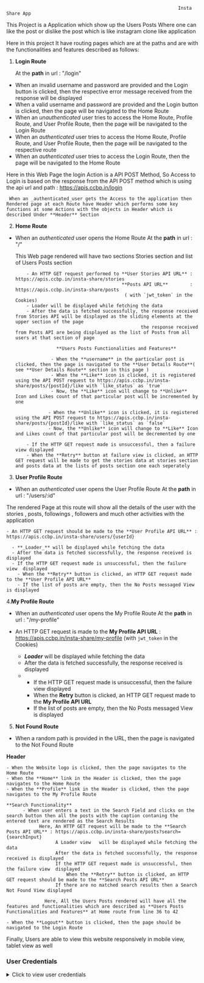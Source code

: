                                                                    Insta Share App   
This Project is a Application which show up the Users Posts Where one can like the post or dislike the post which is like instagram clone like application

Here in this project It have routing pages which are at the paths and are with the functionalities and features described as follows:

1. **Login Route**

    At the **path** in url : "/login"

  - When an invalid username and password are provided and the Login button is clicked, then the respective error message received from the response will be displayed
  - When a valid username and password are provided and the Login button is clicked, then the page will be navigated to the Home Route
  - When an _unauthenticated_ user tries to access the Home Route, Profile Route, and User Profile Route, then the page will be navigated to the Login Route
  - When an _authenticated_ user tries to access the Home Route, Profile Route, and User Profile Route, then the page will be navigated to the respective route
  - When an _authenticated_ user tries to access the Login Route, then the page will be navigated to the Home Route

  Here in this Web Page the login Action is a API POST Method, So Access to Login is based on the response from the API POST method
  which is using the api url and path :  https://apis.ccbp.in/login 
        
     When an _authenticated_user gets the Access to the application then Rendered page at each Route have Header which performs some key functions at some Actions with the objects in Header which is described Under **Header** Section
     
 2. **Home Route**

  - When an _authenticated_ user opens the Home Route
         At the **path** in url : "/"
         
    This Web page rendered will have two sections Stories section and list of Users Posts section 

            - An HTTP GET request performed to **User Stories API URL** :   https://apis.ccbp.in/insta-share/stories  
                                               **Posts API URL**        :   https://apis.ccbp.in/insta-share/posts 
                                                ( with `jwt_token` in the Cookies)
            - Loader will be displayed while fetching the data
            - After the data is fetched successfully, the response received from Stories API will be displayed as the sliding elements at the upper section of the page
                                                      the response received from Posts API are being displayed as the list of Posts from all users at that section of page
                                                      
                       **Users Posts Functionalities and Features**

                     - When the **username** in the particular post is clicked, then the page is navigated to the **User Details Route**( see **User Details Route** section in this page )
                     - When the **Like** icon is clicked, it is registered using the API POST request to https://apis.ccbp.in/insta-share/posts/{postId}/like with `like_status` as `true`
                     - Now, the **Like** icon will change to **Unlike** Icon and Likes count of that particular post will be incremented by one
                    
                    - When the **Unlike** icon is clicked, it is registered using the API POST request to https://apis.ccbp.in/insta-share/posts/{postId}/like with `like_status` as `false`
                    - Now, the **Unlike** icon will change to **Like** Icon and Likes count of that particular post will be decremented by one            
                    
            - If the HTTP GET request made is unsuccessful, then a failure view displayed
            - When the **Retry** button at failure view is clicked, an HTTP GET request will be made to get the stories data at stories section and posts data at the lists of posts section one each seperately

 3. **User Profile Route**

  - When an _authenticated_ user opens the User Profile Route
          At the **path** in url : "/users/:id"
          
  The rendered Page at this route will show all the details of the user with the stories , posts, followings , followers and much other activities with the application 

    - An HTTP GET request should be made to the **User Profile API URL** : https://apis.ccbp.in/insta-share/users/{userId}  

      - **_Loader_** will be displayed while fetching the data
      - After the data is fetched successfully, the response received is displayed 
      - If the HTTP GET request made is unsuccessful, then the failure view  displayed
        - When the **Retry** button is clicked, an HTTP GET request made to the **User Profile API URL**
        - If the list of posts are empty, then the No Posts messaged View is displayed
        
4.**My Profile Route**

  - When an _authenticated_ user opens the My Profile Route
         At the **path** in url : "/my-profile"
  
  - An HTTP GET request is made to the **My Profile API URL** : https://apis.ccbp.in/insta-share/my-profile (with `jwt_token` in the Cookies)
     
     - **_Loader_** will be displayed while fetching the data
      - After the data is fetched successfully, the response received is displayed 
      - - If the HTTP GET request made is unsuccessful, then the failure view  displayed
        - When the **Retry** button is clicked, an HTTP GET request made to the **My Profile API URL** 
        - If the list of posts are empty, then the No Posts messaged View is displayed
 
 5. **Not Found Route**

  - When a random path is provided in the URL, then the page is navigated to the Not Found Route



**Header**

    - When the Website logo is clicked, then the page navigates to the Home Route
    - When the **Home** link in the Header is clicked, then the page navigates to the Home Route
    - When the **Profile** link in the Header is clicked, then the page navigates to the My Profile Route
    
    **Search Functionality**
          - When user enters a text in the Search Field and clicks on the search button then all the posts with the caption contaning the entered text are rendered as the Search Results
                Here, An HTTP GET request will be made to the **Search Posts API URL** : https://apis.ccbp.in/insta-share/posts?search={searchInput}
                      A Loader view   will be displayed while fetching the data
                      After the data is fetched successfully, the response received is displayed 
                      If the HTTP GET request made is unsuccessful, then the failure view  displayed
                          When the **Retry** button is clicked, an HTTP GET request should be made to the **Search Posts API URL**
                      If there are no matched search results then a Search Not Found View displayed
                  
                  Here, All the Users Posts rendered will have all the features and functionalities which are described as **Users Posts Functionalities and Features** at Home route from line 36 to 42
    
    - When the **Logout** button is clicked, then the page should be navigated to the Login Route
    


Finally, Users are able to view this website responsively in mobile view, tablet view as well



### User Credentials 

<details>
<summary>Click to view user credentials</summary>

<br/>

**You can use any one of the following credentials**

```text
  username: aakash
  password: sky@007
```

```text
  username: agastya
  password: myth#789
```

```text
  username: advika
  password: world@5
```

```text
  username: binita
  password: modest*6
```

```text
  username: chetan
  password: vigor$life
```

```text
  username: deepak
  password: lightstar@1
```

```text
  username: harshad
  password: joy@85
```

```text
  username: kapil
  password: moon$008
```

```text
 username: rahul
 password: rahul@2021
```

```text
  username: shravya
  password: musical#stone
```

```text
  username: saira
  password: princess@9
```
  
  
  ** Third Party Package **
      - third party package used in designing this application is **React Slick**
  
  **React Icons Used **
   **BsHeart**, **FaRegComment**, **BiShareAlt**  at Users Posts as like, comment and share clickable objects  
  **BsGrid3X3** at posts head in my profile and user profile
  **BiCamera** for no posts view at my profile and user profile
  
